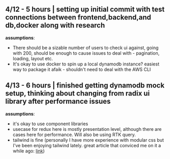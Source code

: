 ## 4/12 - 5 hours | setting up initial commit with test connections between frontend,backend,and db,docker along with research
**assumptions**: 
- There should be a sizable number of users to check ui against, going with 200, should be enough to cause issues to deal with - pagination, loading, layout etc.
- It's okay to use docker to spin up a local dynamodb instance? easiest way to package it afaik - shouldn't need to deal with the AWS CLI

## 4/13 - 6 hours | finished getting dynamodb mock setup, thinking about changing from radix ui library after performance issues

**assumptions**:
- it's okay to use component libraries
- usecase for redux here is mostly presentation level, although there are cases here for performance. Will also be using RTK query.
- tailwind is fine (personally I have more experience with modular css but I've been enjoying tailwind lately. great article that conviced me on it a while ago: [link](https://adamwathan.me/css-utility-classes-and-separation-of-concerns/))